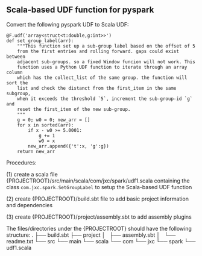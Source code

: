 Scala-based UDF function for pyspark
-----

Convert the following pyspark UDF to Scala UDF:
```
@F.udf('array<struct<t:double,g:int>>')
def set_group_label(arr):
    """This function set up a sub-group label based on the offset of 5
    from the first entries and rolling forward. gaps could exist between
    adjacent sub-groups. so a fixed Window funcion will not work. This
    function uses a Python UDF function to iterate through an array column
    which has the collect_list of the same group. the function will sort the
    list and check the distanct from the first_item in the same subgroup,
    when it exceeds the threshold `5`, increment the sub-group-id `g` and 
    reset the first_item of the new sub-group.
    """
    g = 0; w0 = 0; new_arr = []
    for x in sorted(arr):
        if x - w0 >= 5.0001:
            g += 1
            w0 = x
        new_arr.append({'t':x, 'g':g})
    return new_arr
```

Procedures:

(1) create a scala file {PROJECTROOT}/src/main/scala/com/jxc/spark/udf1.scala containing the 
    class `com.jxc.spark.SetGroupLabel` to setup the Scala-based UDF function

(2) create {PROJECTROOT}/build.sbt file to add basic project information and dependencies

(3) create {PROJECTROOT}/project/assembly.sbt to add assembly plugins 

The files/directories under the {PROJECTROOT} should have the following structure:
.
├── build.sbt
├── project
│   ├── assembly.sbt
│   └── readme.txt
└── src
    └── main
        └── scala
            └── com
                └── jxc
                    └── spark
                        └── udf1.scala


